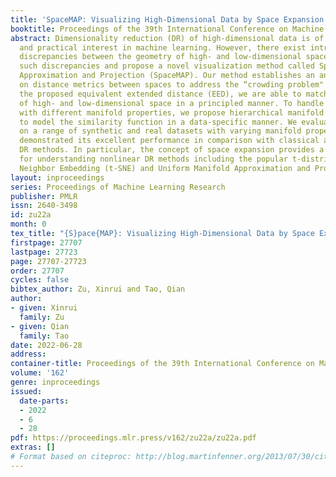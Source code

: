```yaml
---
title: 'SpaceMAP: Visualizing High-Dimensional Data by Space Expansion'
booktitle: Proceedings of the 39th International Conference on Machine Learning
abstract: Dimensionality reduction (DR) of high-dimensional data is of theoretical
  and practical interest in machine learning. However, there exist intriguing, non-intuitive
  discrepancies between the geometry of high- and low-dimensional space. We look into
  such discrepancies and propose a novel visualization method called Space-based Manifold
  Approximation and Projection (SpaceMAP). Our method establishes an analytical transformation
  on distance metrics between spaces to address the “crowding problem" in DR. With
  the proposed equivalent extended distance (EED), we are able to match the capacity
  of high- and low-dimensional space in a principled manner. To handle complex data
  with different manifold properties, we propose hierarchical manifold approximation
  to model the similarity function in a data-specific manner. We evaluated SpaceMAP
  on a range of synthetic and real datasets with varying manifold properties, and
  demonstrated its excellent performance in comparison with classical and state-of-the-art
  DR methods. In particular, the concept of space expansion provides a generic framework
  for understanding nonlinear DR methods including the popular t-distributed Stochastic
  Neighbor Embedding (t-SNE) and Uniform Manifold Approximation and Projection
layout: inproceedings
series: Proceedings of Machine Learning Research
publisher: PMLR
issn: 2640-3498
id: zu22a
month: 0
tex_title: "{S}pace{MAP}: Visualizing High-Dimensional Data by Space Expansion"
firstpage: 27707
lastpage: 27723
page: 27707-27723
order: 27707
cycles: false
bibtex_author: Zu, Xinrui and Tao, Qian
author:
- given: Xinrui
  family: Zu
- given: Qian
  family: Tao
date: 2022-06-28
address:
container-title: Proceedings of the 39th International Conference on Machine Learning
volume: '162'
genre: inproceedings
issued:
  date-parts:
  - 2022
  - 6
  - 28
pdf: https://proceedings.mlr.press/v162/zu22a/zu22a.pdf
extras: []
# Format based on citeproc: http://blog.martinfenner.org/2013/07/30/citeproc-yaml-for-bibliographies/
---
```

